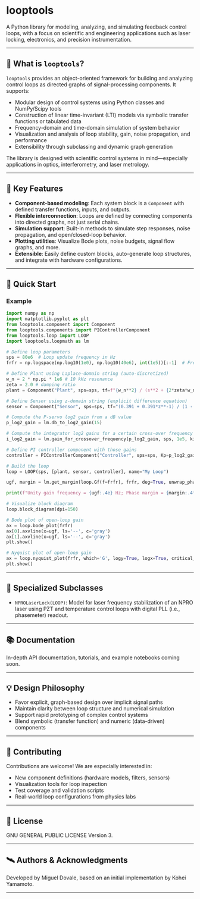 
# looptools

A Python library for modeling, analyzing, and simulating feedback control loops, with a focus on scientific and engineering applications such as laser locking, electronics, and precision instrumentation.

---

## 🔧 What is `looptools`?

`looptools` provides an object-oriented framework for building and analyzing control loops as directed graphs of signal-processing components. It supports:

- Modular design of control systems using Python classes and NumPy/Scipy tools
- Construction of linear time-invariant (LTI) models via symbolic transfer functions or tabulated data
- Frequency-domain and time-domain simulation of system behavior
- Visualization and analysis of loop stability, gain, noise propagation, and performance
- Extensibility through subclassing and dynamic graph generation

The library is designed with scientific control systems in mind—especially applications in optics, interferometry, and laser metrology.

---

## 🧩 Key Features

- **Component-based modeling**: Each system block is a `Component` with defined transfer functions, inputs, and outputs.
- **Flexible interconnection**: Loops are defined by connecting components into directed graphs, not just serial chains.
- **Simulation support**: Built-in methods to simulate step responses, noise propagation, and open/closed-loop behavior.
- **Plotting utilities**: Visualize Bode plots, noise budgets, signal flow graphs, and more.
- **Extensible**: Easily define custom blocks, auto-generate loop structures, and integrate with hardware configurations.

---

## 🚀 Quick Start

### Example

```python
import numpy as np
import matplotlib.pyplot as plt
from looptools.component import Component
from looptools.components import PIControllerComponent
from looptools.loop import LOOP
import looptools.loopmath as lm

# Define loop parameters
sps = 80e6  # Loop update frequency in Hz
frfr = np.logspace(np.log10(1e0), np.log10(40e6), int(1e5))[:-1]  # Frequency array (Hz)

# Define Plant using Laplace-domain string (auto-discretized)
w_n = 2 * np.pi * 1e6 # 10 kHz resonance
zeta = 2.0 # damping ratio
plant = Component("Plant", sps=sps, tf=f"{w_n**2} / (s**2 + {2*zeta*w_n}*s + {w_n**2})", domain='s')

# Define Sensor using z-domain string (explicit difference equation)
sensor = Component("Sensor", sps=sps, tf="(0.391 + 0.391*z**-1) / (1 - 0.218*z**-1)", domain='z')

# Compute the P-servo log2 gain from a dB value
p_log2_gain = lm.db_to_log2_gain(15)

# Compute the integrator log2 gains for a certain cross-over frequency with the P-servo
i_log2_gain = lm.gain_for_crossover_frequency(p_log2_gain, sps, 1e5, kind='I')

# Define PI controller component with those gains
controller = PIControllerComponent("Controller", sps=sps, Kp=p_log2_gain, Ki=i_log2_gain)

# Build the loop
loop = LOOP(sps, [plant, sensor, controller], name="My Loop")

ugf, margin = lm.get_margin(loop.Gf(f=frfr), frfr, deg=True, unwrap_phase=True, interpolate=True) # compute UGF and phase margin

print(f"Unity gain frequency = {ugf:.4e} Hz; Phase margin = {margin:.4f} degrees")

# Visualize block diagram
loop.block_diagram(dpi=150)

# Bode plot of open-loop gain
ax = loop.bode_plot(frfr)
ax[0].axvline(x=ugf, ls='--', c='gray')
ax[1].axvline(x=ugf, ls='--', c='gray')
plt.show()

# Nyquist plot of open-loop gain
ax = loop.nyquist_plot(frfr, which='G', logy=True, logx=True, critical_point=True)
plt.show()
```

---

## 🧪 Specialized Subclasses

- `NPROLaserLock(LOOP)`: Model for laser frequency stabilization of an NPRO laser using PZT and temperature control loops with digital PLL (i.e., phasemeter) readout.

---

## 📚 Documentation

In-depth API documentation, tutorials, and example notebooks coming soon.

---

## 💡 Design Philosophy

- Favor explicit, graph-based design over implicit signal paths
- Maintain clarity between loop structure and numerical simulation
- Support rapid prototyping of complex control systems
- Blend symbolic (transfer function) and numeric (data-driven) components

---

## 👥 Contributing

Contributions are welcome! We are especially interested in:

- New component definitions (hardware models, filters, sensors)
- Visualization tools for loop inspection
- Test coverage and validation scripts
- Real-world loop configurations from physics labs

---

## 📜 License

GNU GENERAL PUBLIC LICENSE Version 3.

---

## 🛰 Authors & Acknowledgments

Developed by Miguel Dovale, based on an initial implementation by Kohei Yamamoto.

---
